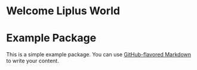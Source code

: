 # Welcome Liplus World
# Example Package

This is a simple example package. You can use
[GitHub-flavored Markdown](https://guides.github.com/features/mastering-markdown/)
to write your content.